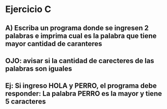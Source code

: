 # Ejercicio C

##  A) Escriba un programa donde se ingresen 2 palabras e imprima cual es la palabra que tiene mayor cantidad de caranteres 
##  OJO: avisar si la cantidad de carecteres de las palabras son iguales
##  Ej: Si ingreso HOLA y PERRO, el programa debe responder: La palabra PERRO es la mayor y tiene 5 caracteres
